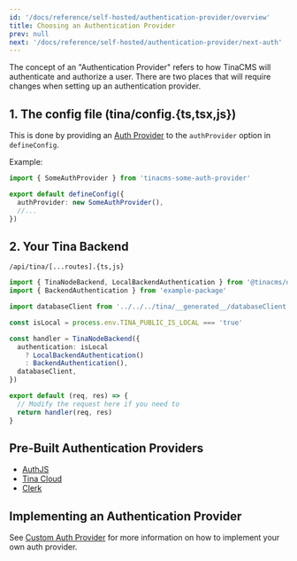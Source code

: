 ```yaml
---
id: '/docs/reference/self-hosted/authentication-provider/overview'
title: Choosing an Authentication Provider
prev: null
next: '/docs/reference/self-hosted/authentication-provider/next-auth'
---
```


The concept of an "Authentication Provider" refers to how TinaCMS will authenticate and authorize a user. There are two places that will require changes when setting up an authentication provider.

## 1. The config file (tina/config.{ts,tsx,js})

This is done by providing an [Auth Provider](/docs/reference/self-hosted/authentication-provider/bring-your-own#) to the `authProvider` option in `defineConfig`.

Example:

```ts
import { SomeAuthProvider } from 'tinacms-some-auth-provider'

export default defineConfig({
  authProvider: new SomeAuthProvider(),
  //...
})
```

## 2. Your Tina Backend

`/api/tina/[...routes].{ts,js}`

```ts
import { TinaNodeBackend, LocalBackendAuthentication } from '@tinacms/datalayer'
import { BackendAuthentication } from 'example-package'

import databaseClient from '../../../tina/__generated__/databaseClient'

const isLocal = process.env.TINA_PUBLIC_IS_LOCAL === 'true'

const handler = TinaNodeBackend({
  authentication: isLocal
    ? LocalBackendAuthentication()
    : BackendAuthentication(),
  databaseClient,
})

export default (req, res) => {
  // Modify the request here if you need to
  return handler(req, res)
}
```

## Pre-Built Authentication Providers

- [AuthJS](/docs/reference/self-hosted/authentication-provider/next-auth)
- [Tina Cloud](/docs/reference/self-hosted/authentication-provider/tina-cloud)
- [Clerk](/docs/reference/self-hosted/authentication-provider/clerk-auth)

## Implementing an Authentication Provider

See [Custom Auth Provider](/docs/reference/self-hosted/authentication-provider/bring-your-own) for more information on how to implement your own auth provider.

